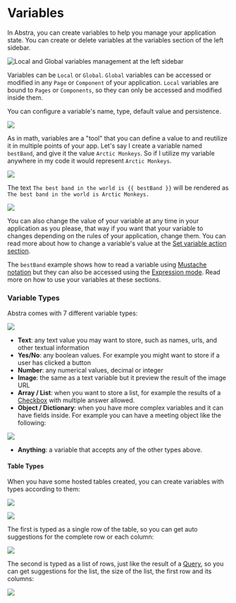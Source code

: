 # Variables

In Abstra, you can create variables to help you manage your application state. You can create or delete variables at the variables section of the left sidebar.

![Local and Global variables management at the left sidebar](../../.gitbook/assets/screenshot-from-2021-08-30-16-49-13.png)

Variables can be `Local` or `Global`. `Global` variables can be accessed or modified in any `Page` or `Component` of your application. `Local` variables are bound to `Pages` or `Components`, so they can only be accessed and modified inside them.

You can configure a variable's name, type, default value and persistence.

![](../../.gitbook/assets/globalcountvariable.gif)

As in math, variables are a "tool" that you can define a value to and reutilize it in multiple points of your app. Let's say I create a variable named `bestBand`, and give it the value `Arctic Monkeys`. So if I utilize my variable anywhere in my code it would represent `Arctic Monkeys`.

![](../../.gitbook/assets/screenshot-from-2021-08-30-18-25-20.png)

The text `The best band in the world is {{ bestBand }}` will be rendered as `The best band in the world is Arctic Monkeys.`

![](../../.gitbook/assets/bestband.gif)

You can also change the value of your variable at any time in your application as you please, that way if you want that your variable to changes depending on the rules of your application, change them. You can read more about how to change a variable's value at the [Set variable action section](actions/set-variable.md).

The `bestBand` example shows how to read a variable using [Mustache notation](arguments/mustache-notation.md) but they can also be accessed using the [Expression mode](arguments/expression-mode.md). Read more on how to use your variables at these sections.

### Variable Types

Abstra comes with 7 different variable types: &#x20;

![](<../../.gitbook/assets/image (62) (1) (2).png>)

* **Text**: any text value you may want to store, such as names, urls, and other textual information
* **Yes/No**: any boolean values. For example you might want to store if a user has clicked a button
* **Number**: any numerical values, decimal or integer
* **Image**: the same as a text variable but it preview the result of the image URL
* **Array / List**: when you want to store a list, for example the results of  a [Checkbox](elements/inputs/checkbox.md) with multiple answer allowed.
* **Object / Dictionary**: when you have more complex variables and it can have fields inside. For example you can have a meeting object like the following:

![](<../../.gitbook/assets/image (63) (1) (1) (1).png>)

* **Anything**: a variable that accepts any of the other types above.

#### Table Types

When you have some hosted tables created, you can create variables with types according to them:

![](<../../.gitbook/assets/image (59) (1) (1) (1) (1).png>)

![](<../../.gitbook/assets/image (66) (1) (1) (1) (1).png>)

The first is typed as a single row of the table, so you can get auto suggestions for the complete row or each column:

![](../../.gitbook/assets/tr.gif)

The second is typed as a list of rows, just like the result of a [Query](actions/hosted-tables.md), so you can get suggestions for the list, the size of the list, the first row and its columns:&#x20;

![](../../.gitbook/assets/tl.gif)
